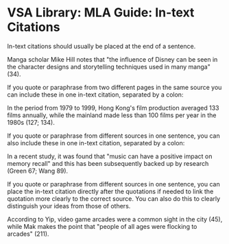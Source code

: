 # VSA Library: MLA Guide: In-text Citations

In-text citations should usually be placed at the end of a sentence.

Manga scholar Mike Hill notes that "the influence of Disney can be seen in the character designs and storytelling techniques used in many manga" (34).

If you quote or paraphrase from two different pages in the same source you can include these in one in-text citation, separated by a colon:

In the period from 1979 to 1999, Hong Kong's film production averaged 133 films annually, while the mainland made less than 100 films per year in the 1980s (127; 134).

If you quote or paraphrase from different sources in one sentence, you can also include these in one in-text citation, separated by a colon:

In a recent study, it was found that "music can have a positive impact on memory recall" and this has been subsequently backed up by research (Green 67; Wang 89).

If you quote or paraphrase from different sources in one sentence, you can place the in-text citation directly after the quotations if needed to link the quotation more clearly to the correct source. You can also do this to clearly distinguish your ideas from those of others.

According to Yip, video game arcades were a common sight in the city (45), while Mak makes the point that "people of all ages were flocking to arcades" (211).\
&#x20;
